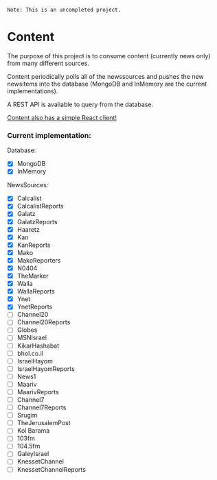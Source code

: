`Note: This is an uncompleted project.`

# Content

The purpose of this project is to consume content (currently news only) from many different sources.

Content periodically polls all of the newssources and pushes the new newsitems into the database (MongoDB and InMemory are the current implementations).

A REST API is avaliable to query from the database.

[Content also has a simple React client!](https://github.com/TheMulti0/content-client)

### Current implementation:
Database:
 - [x] MongoDB
 - [x] InMemory
 
NewsSources:
 - [x] Calcalist
 - [x] CalcalistReports
 - [x] Galatz
 - [x] GalatzReports
 - [x] Haaretz
 - [x] Kan
 - [x] KanReports
 - [x] Mako
 - [x] MakoReporters
 - [x] N0404
 - [x] TheMarker
 - [x] Walla
 - [x] WallaReports
 - [x] Ynet
 - [x] YnetReports
 - [ ] Channel20
 - [ ] Channel20Reports
 - [ ] Globes
 - [ ] MSNIsrael
 - [ ] KikarHashabat
 - [ ] bhol.co.il
 - [ ] IsraelHayom
 - [ ] IsraelHayomReports
 - [ ] News1
 - [ ] Maariv
 - [ ] MaarivReports
 - [ ] Channel7
 - [ ] Channel7Reports
 - [ ] Srugim
 - [ ] TheJerusalemPost
 - [ ] Kol Barama
 - [ ] 103fm
 - [ ] 104.5fm
 - [ ] GaleyIsrael
 - [ ] KnessetChannel
 - [ ] KnessetChannelReports

